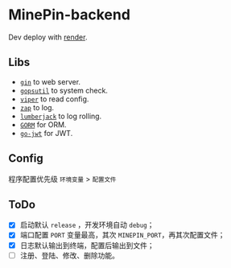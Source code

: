 # MinePin-backend

Dev deploy with [render](https://render.com).

## Libs

 - [`gin`](https://gin-gonic.com) to web server.
 - [`gopsutil`](https://github.com/shirou/gopsutil) to system check.
 - [`viper`](https://github.com/spf13/viper) to read config.
 - [`zap`](https://github.com/uber-go/zap) to log.
 - [`lumberjack`](https://github.com/natefinch/lumberjack) to log rolling.
 - [`GORM`](https://gorm.io/zh_CN/) for ORM.
 - [`go-jwt`](https://github.com/dgrijalva/jwt-go) for JWT.


## Config

程序配置优先级 `环境变量` > `配置文件`


## ToDo

 - [x] 启动默认 `release` ，开发环境自动 `debug`；
 - [x] 端口配置 `PORT` 变量最高，其次 `MINEPIN_PORT`，再其次配置文件；
 - [x] 日志默认输出到终端，配置后输出到文件；
 - [ ] 注册、登陆、修改、删除功能。